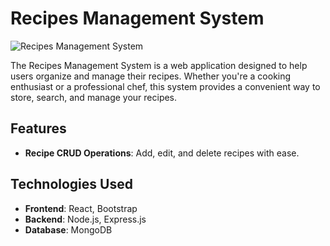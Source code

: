 # Recipes Management System

![Recipes Management System](https://github.com/Dishan-Chalana/recipes-management-system/blob/main/images/recipe_management_system.png)

The Recipes Management System is a web application designed to help users organize and manage their recipes. Whether you're a cooking enthusiast or a professional chef, this system provides a convenient way to store, search, and manage your recipes.

## Features

- **Recipe CRUD Operations**: Add, edit, and delete recipes with ease.

## Technologies Used

- **Frontend**: React, Bootstrap
- **Backend**: Node.js, Express.js
- **Database**: MongoDB
